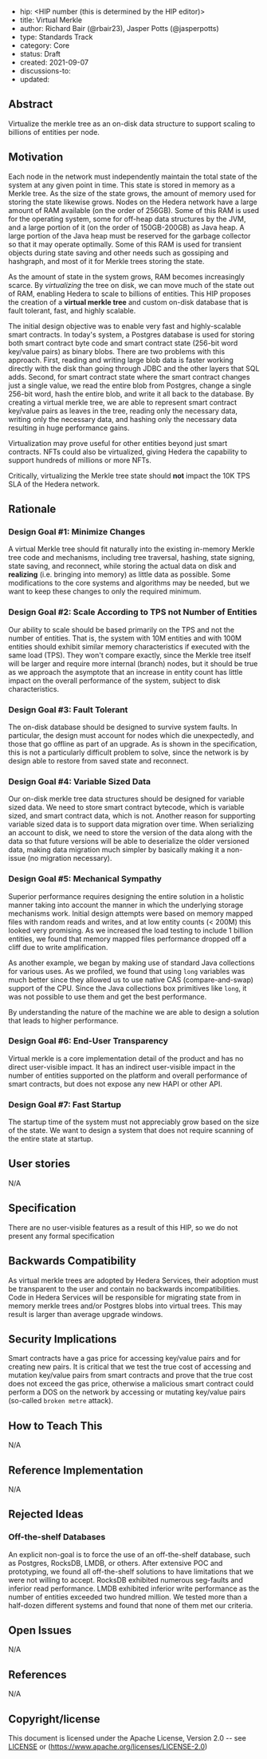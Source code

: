 - hip: <HIP number (this is determined by the HIP editor)>
- title: Virtual Merkle
- author: Richard Bair (@rbair23), Jasper Potts (@jasperpotts)
- type: Standards Track
- category: Core
- status: Draft
- created: 2021-09-07
- discussions-to: <a URL pointing to the official discussion thread>
- updated: <comma separated list of dates>

## Abstract

Virtualize the merkle tree as an on-disk data structure to support scaling to billions of entities per node.

## Motivation

Each node in the network must independently maintain the total state of the system at any given point in time.
This state is stored in memory as a Merkle tree. As the size of the state grows, the amount of memory used for
storing the state likewise grows. Nodes on the Hedera network have a large amount of RAM available (on the order
of 256GB). Some of this RAM is used for the operating system, some for off-heap data structures by the JVM, and
a large portion of it (on the order of 150GB-200GB) as Java heap. A large portion of the Java heap must be reserved
for the garbage collector so that it may operate optimally. Some of this RAM is used for transient objects during
state saving and other needs such as gossiping and hashgraph, and most of it for Merkle trees storing the state.

As the amount of state in the system grows, RAM becomes increasingly scarce. By _virtualizing_ the tree on disk,
we can move much of the state out of RAM, enabling Hedera to scale to billions of entities. This HIP proposes the
creation of a **virtual merkle tree** and custom on-disk database that is fault tolerant, fast, and highly scalable.

The initial design objective was to enable very fast and highly-scalable smart contracts. In today's system, a
Postgres database is used for storing both smart contract byte code and smart contract state (256-bit word key/value
pairs) as binary blobs. There are two problems with this approach. First, reading and writing large blob data is
faster working directly with the disk than going through JDBC and the other layers that SQL adds. Second, for smart
contract state where the smart contract changes just a single value, we read the entire blob from Postgres, change a
single 256-bit word, hash the entire blob, and write it all back to the database. By creating a virtual merkle tree,
we are able to represent smart contract key/value pairs as leaves in the tree, reading only the necessary data,
writing only the necessary data, and hashing only the necessary data resulting in huge performance gains.

Virtualization may prove useful for other entities beyond just smart contracts. NFTs could also be virtualized,
giving Hedera the capability to support hundreds of millions or more NFTs.

Critically, virtualizing the Merkle tree state should **not** impact the 10K TPS SLA of the Hedera network.

## Rationale

### Design Goal #1: Minimize Changes

A virtual Merkle tree should fit naturally into the existing in-memory Merkle tree code and mechanisms, including
tree traversal, hashing, state signing, state saving, and reconnect, while storing the actual data on disk and
**realizing** (i.e. bringing into memory) as little data as possible. Some modifications to the core systems and
algorithms may be needed, but we want to keep these changes to only the required minimum.

### Design Goal #2: Scale According to TPS not Number of Entities

Our ability to scale should be based primarily on the TPS and not the number of entities. That is, the system
with 10M entities and with 100M entities should exhibit similar memory characteristics if executed with the
same load (TPS). They won't compare exactly, since the Merkle tree itself will be larger and require more
internal (branch) nodes, but it should be true as we approach the asymptote that an increase in entity count
has little impact on the overall performance of the system, subject to disk characteristics.

### Design Goal #3: Fault Tolerant

The on-disk database should be designed to survive system faults. In particular, the design must account for
nodes which die unexpectedly, and those that go offline as part of an upgrade. As is shown in the specification,
this is not a particularly difficult problem to solve, since the network is by design able to restore from
saved state and reconnect.

### Design Goal #4: Variable Sized Data

Our on-disk merkle tree data structures should be designed for variable sized data. We need to store smart
contract bytecode, which is variable sized, and smart contract data, which is not. Another reason for supporting
variable sized data is to support data migration over time. When serializing an account to disk, we need to store
the version of the data along with the data so that future versions will be able to deserialize the older versioned
data, making data migration much simpler by basically making it a non-issue (no migration necessary).

### Design Goal #5: Mechanical Sympathy

Superior performance requires designing the entire solution in a holistic manner taking into account the manner in
which the underlying storage mechanisms work. Initial design attempts were based on memory mapped files with random
reads and writes, and at low entity counts (< 200M) this looked very promising. As we increased the load testing to
include 1 billion entities, we found that memory mapped files performance dropped off a cliff due to write
amplification.

As another example, we began by making use of standard Java collections for various uses. As we profiled, we found
that using `long` variables was much better since they allowed us to use native CAS (compare-and-swap) support of the
CPU. Since the Java collections box primitives like `long`, it was not possible to use them and get the best
performance.

By understanding the nature of the machine we are able to design a solution that leads to higher performance.

### Design Goal #6: End-User Transparency

Virtual merkle is a core implementation detail of the product and has no direct user-visible impact. It has an
indirect user-visible impact in the number of entities supported on the platform and overall performance of smart
contracts, but does not expose any new HAPI or other API.

### Design Goal #7: Fast Startup

The startup time of the system must not appreciably grow based on the size of the state. We want to design a
system that does not require scanning of the entire state at startup.

## User stories

N/A
  
## Specification

There are no user-visible features as a result of this HIP, so we do not present any formal specification

## Backwards Compatibility

As virtual merkle trees are adopted by Hedera Services, their adoption must be transparent to the user and contain
no backwards incompatibilities. Code in Hedera Services will be responsible for migrating state from in memory
merkle trees and/or Postgres blobs into virtual trees. This may result is larger than average upgrade windows.

## Security Implications

Smart contracts have a gas price for accessing key/value pairs and for creating new pairs. It is critical that
we test the true cost of accessing and mutation key/value pairs from smart contracts and prove that the true cost
does not exceed the gas price, otherwise a malicious smart contract could perform a DOS on the network by
accessing or mutating key/value pairs (so-called `broken metre` attack).

## How to Teach This

N/A

## Reference Implementation

N/A

## Rejected Ideas

### Off-the-shelf Databases

An explicit non-goal is to force the use of an off-the-shelf database, such as Postgres, RocksDB, LMDB, or others.
After extensive POC and prototyping, we found all off-the-shelf solutions to have limitations that we were not
willing to accept. RocksDB exhibited numerous seg-faults and inferior read performance. LMDB exhibited inferior
write performance as the number of entities exceeded two hundred million. We tested more than a half-dozen
different systems and found that none of them met our criteria.

## Open Issues

N/A

## References

N/A

## Copyright/license

This document is licensed under the Apache License, Version 2.0 -- see [LICENSE](../LICENSE) or (https://www.apache.org/licenses/LICENSE-2.0)
